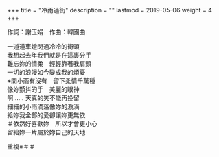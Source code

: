 +++
title = "冷雨過街"
description = ""
lastmod = 2019-05-06
weight = 4
+++

作詞：謝玉娟　作曲：韓國曲

一道道車燈閃過冷冷的街頭  
我想起去年我們就是在這裹分手  
難忘妳的情柔　輕輕靠著我肩頭  
一切的浪漫如今變成我的煩憂  
※問小雨有沒有　留下柔情千萬種  
像妳顫抖的手　美麗的眼神  
啊…… 天真的笑不能再挽留  
細細的小雨滴落像妳的淚滴  
給妳我全部的愛卻讓妳更無依  
＃依然好喜歡妳　所以才會更小心  
留給妳一片屬於妳自己的天地  

重複※＃＃
